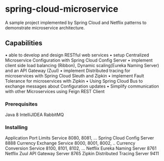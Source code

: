 # spring-cloud-microservice

A sample project implemented by Spring Cloud and Netflix patterns to demonstrate microservice architecture.

## Capabilities

•	able to develop and design RESTful web services
•	setup Centralized Microservice Configuration with Spring Cloud Config Server
•	implement client side load balancing (Ribbon), Dynamic scaling(Eureka Naming Server) and an API Gateway (Zuul)
•	implement Distributed tracing for microservices with Spring Cloud Sleuth and Zipkin
•	implement Fault Tolerance for microservices with Zipkin
•	Using Spring Cloud Bus to exchange messages about Configuration updates
•	Simplify communication with other Microservices using Feign REST Client

### Prerequisites

Java 8
IntelliJIDEA
RabbitMQ


### Installing
Application    	Port
Limits Service	8080, 8081, ...
Spring Cloud Config Server	8888
Currency Exchange Service	8000, 8001, 8002,  ..
Currency Conversion Service    	8100, 8101, 8102, ...
Netflix Eureka Naming Server   	8761
Netflix Zuul API Gateway Server	8765
Zipkin Distributed Tracing Server  	9411




  


    


